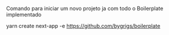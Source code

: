 Comando para iniciar um novo projeto ja com todo o Boilerplate implementado

yarn create next-app -e https://github.com/bygrigs/boilerplate